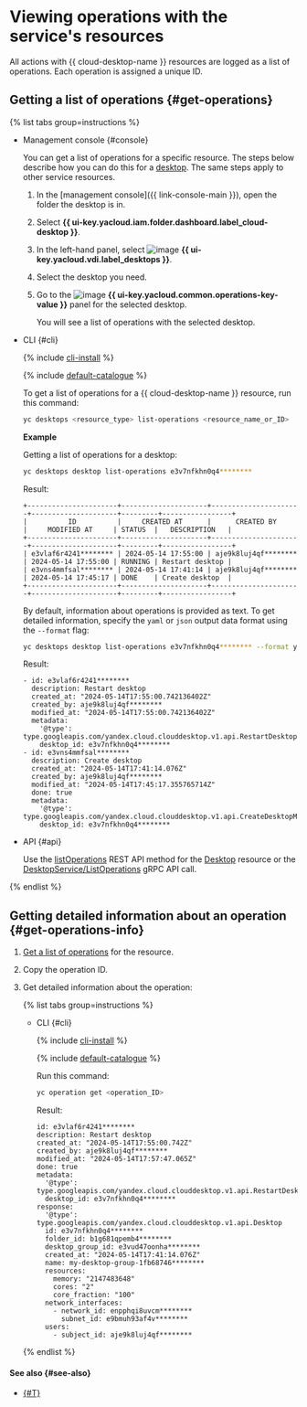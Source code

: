 # Viewing operations with the service's resources

All actions with {{ cloud-desktop-name }} resources are logged as a list of operations. Each operation is assigned a unique ID.

## Getting a list of operations {#get-operations}

{% list tabs group=instructions %}

- Management console {#console}

  You can get a list of operations for a specific resource. The steps below describe how you can do this for a [desktop](../concepts/desktops-and-groups.md). The same steps apply to other service resources.

  1. In the [management console]({{ link-console-main }}), open the folder the desktop is in.
  1. Select **{{ ui-key.yacloud.iam.folder.dashboard.label_cloud-desktop }}**.
  1. In the left-hand panel, select ![image](../../_assets/console-icons/display.svg) **{{ ui-key.yacloud.vdi.label_desktops }}**.
  1. Select the desktop you need.
  1. Go to the ![image](../../_assets/console-icons/list-check.svg) **{{ ui-key.yacloud.common.operations-key-value }}** panel for the selected desktop.

     You will see a list of operations with the selected desktop.

- CLI {#cli}

  {% include [cli-install](../../_includes/cli-install.md) %}

  {% include [default-catalogue](../../_includes/default-catalogue.md) %}

  To get a list of operations for a {{ cloud-desktop-name }} resource, run this command:

  ```bash
  yc desktops <resource_type> list-operations <resource_name_or_ID>
  ```

  **Example**

  Getting a list of operations for a desktop:

  ```bash
  yc desktops desktop list-operations e3v7nfkhn0q4********
  ```

  Result:

  ```text
  +----------------------+---------------------+----------------------+---------------------+---------+-----------------+
  |          ID          |     CREATED AT      |      CREATED BY      |     MODIFIED AT     | STATUS  |   DESCRIPTION   |
  +----------------------+---------------------+----------------------+---------------------+---------+-----------------+
  | e3vlaf6r4241******** | 2024-05-14 17:55:00 | aje9k8luj4qf******** | 2024-05-14 17:55:00 | RUNNING | Restart desktop |
  | e3vns4mmfsal******** | 2024-05-14 17:41:14 | aje9k8luj4qf******** | 2024-05-14 17:45:17 | DONE    | Create desktop  |
  +----------------------+---------------------+----------------------+---------------------+---------+-----------------+
  ```

  By default, information about operations is provided as text. To get detailed information, specify the `yaml` or `json` output data format using the `--format` flag:

  ```bash
  yc desktops desktop list-operations e3v7nfkhn0q4******** --format yaml
  ```

  Result:

  ```text
  - id: e3vlaf6r4241********
    description: Restart desktop
    created_at: "2024-05-14T17:55:00.742136402Z"
    created_by: aje9k8luj4qf********
    modified_at: "2024-05-14T17:55:00.742136402Z"
    metadata:
      '@type': type.googleapis.com/yandex.cloud.clouddesktop.v1.api.RestartDesktopMetadata
      desktop_id: e3v7nfkhn0q4********
  - id: e3vns4mmfsal********
    description: Create desktop
    created_at: "2024-05-14T17:41:14.076Z"
    created_by: aje9k8luj4qf********
    modified_at: "2024-05-14T17:45:17.355765714Z"
    done: true
    metadata:
      '@type': type.googleapis.com/yandex.cloud.clouddesktop.v1.api.CreateDesktopMetadata
      desktop_id: e3v7nfkhn0q4********
  ```

- API {#api}

  Use the [listOperations](../api-ref/Desktop/listOperations.md) REST API method for the [Desktop](../api-ref/Desktop/index.md) resource or the [DesktopService/ListOperations](../api-ref/grpc/Desktop/listOperations.md) gRPC API call.

{% endlist %}

## Getting detailed information about an operation {#get-operations-info}

1. [Get a list of operations](#get-operations) for the resource.
1. Copy the operation ID.
1. Get detailed information about the operation:

    {% list tabs group=instructions %}

    - CLI {#cli}

      {% include [cli-install](../../_includes/cli-install.md) %}

      {% include [default-catalogue](../../_includes/default-catalogue.md) %}

      Run this command:

      ```bash
      yc operation get <operation_ID>
      ```

      Result:

      ```text
      id: e3vlaf6r4241********
      description: Restart desktop
      created_at: "2024-05-14T17:55:00.742Z"
      created_by: aje9k8luj4qf********
      modified_at: "2024-05-14T17:57:47.065Z"
      done: true
      metadata:
        '@type': type.googleapis.com/yandex.cloud.clouddesktop.v1.api.RestartDesktopMetadata
        desktop_id: e3v7nfkhn0q4********
      response:
        '@type': type.googleapis.com/yandex.cloud.clouddesktop.v1.api.Desktop
        id: e3v7nfkhn0q4********
        folder_id: b1g681qpemb4********
        desktop_group_id: e3vud47oonha********
        created_at: "2024-05-14T17:41:14.076Z"
        name: my-desktop-group-1fb68746********
        resources:
          memory: "2147483648"
          cores: "2"
          core_fraction: "100"
        network_interfaces:
          - network_id: enpphqi8uvcm********
            subnet_id: e9bmuh93af4v********
        users:
          - subject_id: aje9k8luj4qf********
      ```

    {% endlist %}

#### See also {#see-also}

* [{#T}](../../api-design-guide/concepts/about-async.md)